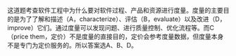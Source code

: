 这道题考查软件工程中为什么要对软件过程、产品和资源进行度量。度量的主要目的是为了了解和描述（A，characterize）、评估（B，evaluate）以及改进（D，improve）它们。通过度量可以发现问题、进行质量控制、优化流程等。而C（price them，定价）不是度量的直接目的，定价会参考度量数据，但度量本身不是专门为定价服务的。所以答案选A、B、D。